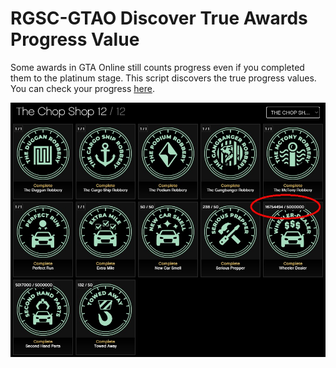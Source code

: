 # RGSC-GTAO Discover True Awards Progress Value

Some awards in GTA Online still counts progress even if you completed them to the platinum stage. This script discovers the true progress values. You can check your progress [here](https://socialclub.rockstargames.com/games/gtav/pc/career/awards/the_chop_shop).

![sample](https://raw.githubusercontent.com/PLTytus/tampermonkey-rgsc-gtao-discover-true-awards-progress-value/master/sample.jpg)
